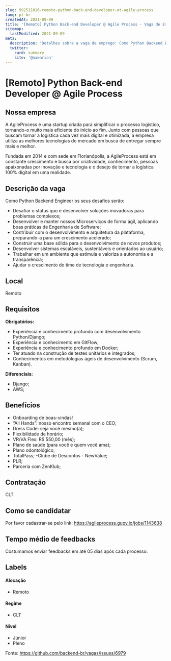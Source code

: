 ```yaml
---
slug: 992511016-remoto-python-back-end-developer-at-agile-process
lang: pt-br
createdAt: 2021-09-09
title: '[Remoto] Python Back-end Developer @ Agile Process - Vaga de Emprego'
sitemap:
  lastModified: 2021-09-09
meta:
  description: 'Detalhes sobre a vaga de emprego: Como Python Backend Engineer os seus desafios serão: - Desafiar o status quo e desenvolver soluções inovadoras para problemas complexos; - Desenvolver e manter nossos Microserviços de forma ágil, aplicando boas práticas de Engenharia de Software; - Contribuir com o desenvolvimento e arquitetura da plataforma, preparando-a para um crescimento acelerado; - Construir uma base sólida para o desenvolvimento de novos produtos; - Desenvolver sistemas escaláveis, sustentáveis e orientados ao usuário; - Trabalhar em um ambiente que estimula e valoriza a autonomia e a transparência; - Ajudar o crescimento do time de tecnologia e engenharia.'
  twitter:
    card: summary
    site: '@nawarian'
---
```


# [Remoto] Python Back-end Developer @ Agile Process

<!--
==================================================
Caso a vaga for remoto durante a pandemia informar no texto "Remoto durante o covid"
==================================================
-->
<!-- 
==================================================
POR FAVOR, SÓ POSTE SE A VAGA FOR PARA BACK-END!

Não faça distinção de gênero no título da vaga.

Use: "Back-End Developer" ao invés de 
"Desenvolvedor Back-End" \o/

Exemplo: `[São Paulo] Back-End Developer @ NOME DA EMPRESA`
==================================================
-->
<!--
==================================================
Caso a vaga for remoto durante a pandemia deixar a linha abaixo
==================================================
-->

## Nossa empresa

A AgileProcess é uma startup criada para simplificar o processo logístico, tornando-o muito mais eficiente do início ao fim. Junto com pessoas que buscam tornar a logística cada vez mais digital e otimizada, a empresa utiliza as melhores tecnologias do mercado em busca de entregar sempre mais e melhor.

Fundada em 2014 e com sede em Florianópolis, a AgileProcess está em constante crescimento e busca por criatividade, conhecimento, pessoas apaixonadas por inovação e tecnologia e o desejo de tornar a logística 100% digital em uma realidade.

## Descrição da vaga

Como Python Backend Engineer os seus desafios serão:

- Desafiar o status quo e desenvolver soluções inovadoras para problemas complexos;
- Desenvolver e manter nossos Microserviços de forma ágil, aplicando boas práticas de Engenharia de Software;
- Contribuir com o desenvolvimento e arquitetura da plataforma, preparando-a para um crescimento acelerado;
- Construir uma base sólida para o desenvolvimento de novos produtos;
- Desenvolver sistemas escaláveis, sustentáveis e orientados ao usuário;
- Trabalhar em um ambiente que estimula e valoriza a autonomia e a transparência;
- Ajudar o crescimento do time de tecnologia e engenharia.

## Local

Remoto 

## Requisitos

**Obrigatórios:**
- Experiência e conhecimento profundo com desenvolvimento Python/Django;
- Experiência e conhecimento em GitFlow;
- Experiência e conhecimento profundo em Docker;
- Ter atuado na construção de testes unitários e integrados;
- Conhecimentos em metodologias ágeis de desenvolvimento (Scrum, Kanban).

**Diferenciais:**

- Django;
- AWS;

## Benefícios

- Onboarding de boas-vindas!
- “All Hands”: nosso encontro semanal com o CEO;  
- Dress Code: seja você mesmo(a);
- Flexibilidade de horário;
- VR/VA Flex: R$ 550,00 (mês); 
- Plano de saúde (para você e quem você ama);
- Plano odontológico; 
- TotalPass;
-Clube de Descontos - NewValue;
- PLR;
- Parceria com ZenKlub;

## Contratação

CLT

## Como se candidatar

Por favor cadastrar-se pelo link: https://agileprocess.gupy.io/jobs/1143638

## Tempo médio de feedbacks

Costumamos enviar feedbacks em até 05 dias após cada processo.

## Labels
<!-- retire os labels que não fazem sentido à vaga -->

#### Alocação
- Remoto

#### Regime
- CLT

#### Nível
- Júnior
- Pleno




Fonte: https://github.com/backend-br/vagas/issues/6979